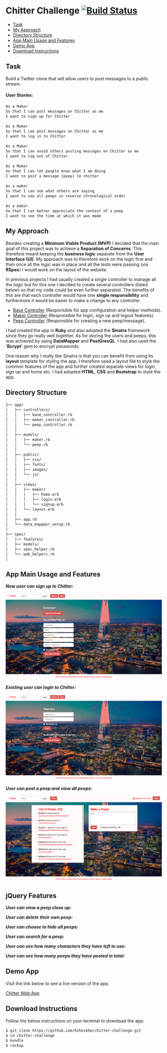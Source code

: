 # Chitter Challenge [![Build Status](https://travis-ci.org/hsheikhm/chitter-challenge.svg?branch=master)](https://travis-ci.org/hsheikhm/chitter-challenge)

* [Task](#task)
* [My Approach](#my-approach)
* [Directory Structure](#directory-structure)
* [App Main Usage and Features](#app-main-usage-and-features)
* [Demo App](#demo-app)
* [Download Instructions](#download-instructions)

## Task

Build a Twitter clone that will allow users to post messages to a public stream.

#### User Stories:

```
As a Maker
So that I can post messages on Chitter as me
I want to sign up for Chitter

As a Maker
So that I can post messages on Chitter as me
I want to log in to Chitter

As a Maker
So that I can avoid others posting messages on Chitter as me
I want to log out of Chitter

As a Maker
So that I can let people know what I am doing  
I want to post a message (peep) to chitter

As a maker
So that I can see what others are saying  
I want to see all peeps in reverse chronological order

As a maker
So that I can better appreciate the context of a peep
I want to see the time at which it was made
```
## My Approach

Besides creating a **Minimum Viable Product (MVP)** I decided that the main goal of this project was to achieve a **Separation of Concerns**. This therefore meant keeping the **business logic** separate from the **User Interface (UI)**. My approach was to therefore work on the logic first and then once all the logic was in place and all the tests were passing (via **RSpec**) I would work on the layout of the website.

In previous projects I had usually created a single controller to manage all the logic but for this one I decided to create several controllers (listed below) so that my code could be even further separated. The benefits of this are that each controller would have one **single responsibility** and furthermore it would be easier to make a change to any controller.

* [Base Controller](https://github.com/hsheikhm/chitter-challenge/blob/master/app/controllers/base_controller.rb) (Responsible for app configuration and helper methods).
* [Maker Controller](https://github.com/hsheikhm/chitter-challenge/blob/master/app/controllers/maker_controller.rb) (Responsible for login, sign up and logout features).
* [Peep Controller](https://github.com/hsheikhm/chitter-challenge/blob/master/app/controllers/peep_controller.rb) (Responsible for creating a new peep/message).


I had created the app in **Ruby** and also adopted the **Sinatra** framework since they go really well together. As for storing the users and peeps, this was achieved by using **DataMapper** and **PostGresQL**. I had also used the '**Bcrypt**' gem to encrypt passwords.

One reason why I really like Sinatra is that you can benefit from using its **layout** template for styling the app. I therefore used a layout file to style the common features of the app and further created separate views for login, sign up and home etc. I had adopted **HTML**, **CSS** and **Bootstrap** to style the app.

## Directory Structure

```
├── app/
│   ├── controllers/
│   │   ├── base_controller.rb
│   │   ├── maker_controller.rb
│   │   └── peep_controller.rb
│   │
│   ├── models/
│   │   ├── maker.rb
│   │   └── peep.rb
│   │
│   ├── public/
│   │   ├── css/
│   │   ├── fonts/
│   │   ├── images/
│   │   └── js/
│   │
│   ├── views/
│   │   ├── maker/
│   │   │   ├── home.erb
│   │   │   ├── login.erb
│   │   │   └── signup.erb
│   │   └── layout.erb
│   │
│   ├── app.rb
│   └── data_mappper_setup.rb
│
├── spec/
│   │── features/
│   ├── models/
│   ├── spec_helper.rb
│   └── web_helpers.rb
│

```

## App Main Usage and Features

***New user can sign up to Chitter:***

![Sign Up Page](https://github.com/hsheikhm/Github-Images/blob/master/chitter-challenge/signup.png)

***Existing user can login to Chitter:***

![Login Page](https://github.com/hsheikhm/Github-Images/blob/master/chitter-challenge/login.png)

***User can post a peep and view all peeps:***

![Home Page](https://github.com/hsheikhm/Github-Images/blob/master/chitter-challenge/home.png)

## jQuery Features

***User can view a peep close up:***

***User can delete their own peep:***

***User can choose to hide all peeps:***

***User can search for a peep:***

***User can see how many characters they have left to use:***

***User can see how many peeps they have posted in total:***





## Demo App

Visit the link below to see a live version of the app.

[Chitter Web App](https://welcome-to-chitter.herokuapp.com/signup)

## Download Instructions

Follow the below instructions on your terminal to download the app:

```
$ git clone https://github.com/hsheikhm/chitter-challenge.git
$ cd chitter-challenge
$ bundle
$ rackup
```
